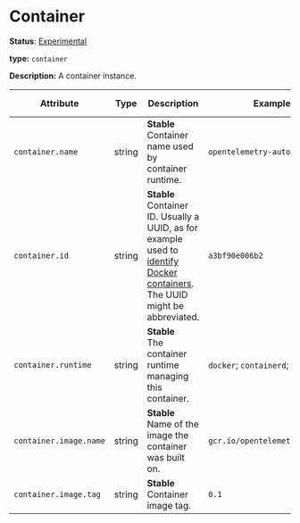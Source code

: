# Container

**Status**: [Experimental](../../document-status.md)

**type:** `container`

**Description:** A container instance.

<!-- semconv container -->
| Attribute  | Type | Description  | Examples  | Requirement Level |
|---|---|---|---|---|
| `container.name` | string | **Stable**<br>Container name used by container runtime. | `opentelemetry-autoconf` | Recommended |
| `container.id` | string | **Stable**<br>Container ID. Usually a UUID, as for example used to [identify Docker containers](https://docs.docker.com/engine/reference/run/#container-identification). The UUID might be abbreviated. | `a3bf90e006b2` | Recommended |
| `container.runtime` | string | **Stable**<br>The container runtime managing this container. | `docker`; `containerd`; `rkt` | Recommended |
| `container.image.name` | string | **Stable**<br>Name of the image the container was built on. | `gcr.io/opentelemetry/operator` | Recommended |
| `container.image.tag` | string | **Stable**<br>Container image tag. | `0.1` | Recommended |
<!-- endsemconv -->
